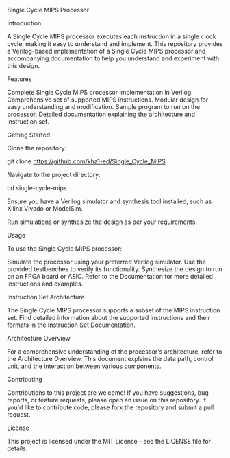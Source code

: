 Single Cycle MIPS Processor

Introduction

A Single Cycle MIPS processor executes each instruction in a single clock cycle, making it easy to understand and implement. This repository provides a Verilog-based implementation of a Single Cycle MIPS processor and accompanying documentation to help you understand and experiment with this design.

Features

Complete Single Cycle MIPS processor implementation in Verilog.
Comprehensive set of supported MIPS instructions.
Modular design for easy understanding and modification.
Sample program to run on the processor.
Detailed documentation explaining the architecture and instruction set.

Getting Started

Clone the repository:

git clone https://github.com/kha1-ed/Single_Cycle_MIPS

Navigate to the project directory:

cd single-cycle-mips

Ensure you have a Verilog simulator and synthesis tool installed, such as Xilinx Vivado or ModelSim.

Run simulations or synthesize the design as per your requirements.

Usage

To use the Single Cycle MIPS processor:

Simulate the processor using your preferred Verilog simulator. Use the provided testbenches to verify its functionality.
Synthesize the design to run on an FPGA board or ASIC.
Refer to the Documentation for more detailed instructions and examples.

Instruction Set Architecture

The Single Cycle MIPS processor supports a subset of the MIPS instruction set. Find detailed information about the supported instructions and their formats in the Instruction Set Documentation.

Architecture Overview

For a comprehensive understanding of the processor's architecture, refer to the Architecture Overview. This document explains the data path, control unit, and the interaction between various components.

Contributing

Contributions to this project are welcome! If you have suggestions, bug reports, or feature requests, please open an issue on this repository. If you'd like to contribute code, please fork the repository and submit a pull request.

License

This project is licensed under the MIT License - see the LICENSE file for details.

